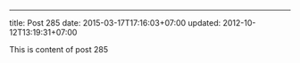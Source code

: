 ---
title: Post 285
date: 2015-03-17T17:16:03+07:00
updated: 2012-10-12T13:19:31+07:00

This is content of post 285